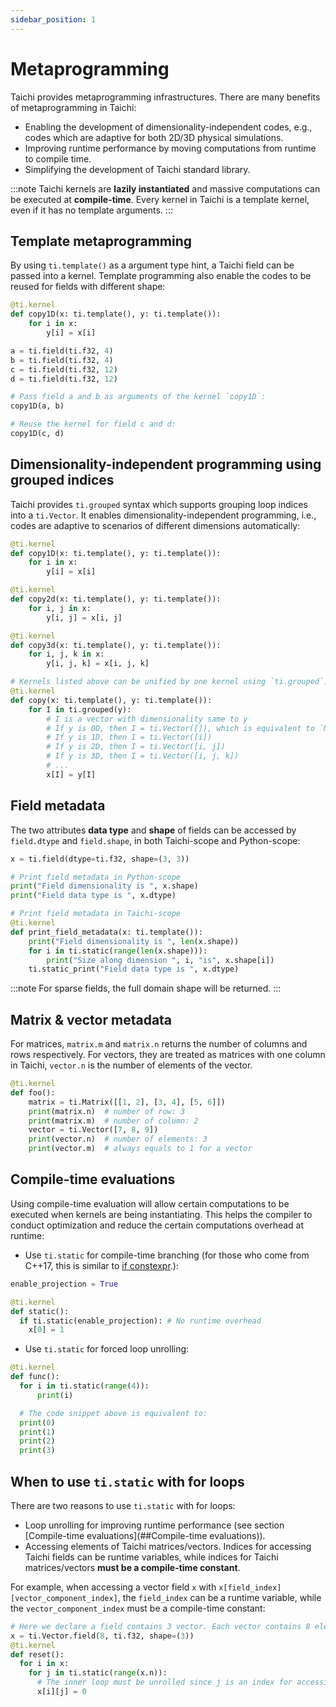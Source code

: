 ```yaml
---
sidebar_position: 1
---
```


# Metaprogramming

Taichi provides metaprogramming infrastructures. There are many benefits of metaprogramming in Taichi:

- Enabling the development of dimensionality-independent codes, e.g., codes which are
  adaptive for both 2D/3D physical simulations.
- Improving runtime performance by moving computations from runtime to compile time.
- Simplifying the development of Taichi standard library.

:::note Taichi kernels are **lazily instantiated** and massive computations can
be executed at **compile-time**. Every kernel in Taichi is a template kernel,
even if it has no template arguments. :::

## Template metaprogramming

By using `ti.template()` as a argument type hint, a Taichi field can be passed into a kernel. Template programming also enable the codes to be reused for fields with different shape:

```python {2}
@ti.kernel
def copy1D(x: ti.template(), y: ti.template()):
    for i in x:
        y[i] = x[i]

a = ti.field(ti.f32, 4)
b = ti.field(ti.f32, 4)
c = ti.field(ti.f32, 12)
d = ti.field(ti.f32, 12)

# Pass field a and b as arguments of the kernel `copy1D`:
copy1D(a, b)

# Reuse the kernel for field c and d:
copy1D(c, d)
```


## Dimensionality-independent programming using grouped indices

Taichi provides `ti.grouped` syntax which supports grouping loop indices into a `ti.Vector`. It enables dimensionality-independent programming, i.e., codes are adaptive to scenarios of different dimensions automatically:

```python {3-10,15-16}
@ti.kernel
def copy1D(x: ti.template(), y: ti.template()):
    for i in x:
        y[i] = x[i]

@ti.kernel
def copy2d(x: ti.template(), y: ti.template()):
    for i, j in x:
        y[i, j] = x[i, j]

@ti.kernel
def copy3d(x: ti.template(), y: ti.template()):
    for i, j, k in x:
        y[i, j, k] = x[i, j, k]

# Kernels listed above can be unified by one kernel using `ti.grouped`:
@ti.kernel
def copy(x: ti.template(), y: ti.template()):
    for I in ti.grouped(y):
        # I is a vector with dimensionality same to y
        # If y is 0D, then I = ti.Vector([]), which is equivalent to `None` used in x[I]
        # If y is 1D, then I = ti.Vector([i])
        # If y is 2D, then I = ti.Vector([i, j])
        # If y is 3D, then I = ti.Vector([i, j, k])
        # ...
        x[I] = y[I]
```

## Field metadata

The two attributes **data type** and **shape** of fields can be accessed by `field.dtype` and  `field.shape`, in both Taichi-scope and Python-scope:

```python {2-6}
x = ti.field(dtype=ti.f32, shape=(3, 3))

# Print field metadata in Python-scope
print("Field dimensionality is ", x.shape)
print("Field data type is ", x.dtype)

# Print field metadata in Taichi-scope
@ti.kernel
def print_field_metadata(x: ti.template()):
    print("Field dimensionality is ", len(x.shape))
    for i in ti.static(range(len(x.shape))):
        print("Size along dimension ", i, "is", x.shape[i])
    ti.static_print("Field data type is ", x.dtype)
```

:::note
For sparse fields, the full domain shape will be returned.
:::

## Matrix & vector metadata

For matrices, `matrix.m` and `matrix.n` returns the number of columns and rows respectively. 
For vectors, they are treated as matrices with one column in Taichi, `vector.n` is the number of elements of the vector.

```python {4-5,7-8}
@ti.kernel
def foo():
    matrix = ti.Matrix([[1, 2], [3, 4], [5, 6]])
    print(matrix.n)  # number of row: 3
    print(matrix.m)  # number of column: 2
    vector = ti.Vector([7, 8, 9])
    print(vector.n)  # number of elements: 3
    print(vector.m)  # always equals to 1 for a vector
```

## Compile-time evaluations

Using compile-time evaluation will allow certain computations to be executed when kernels are being instantiating. This helps the compiler to conduct optimization and reduce the
certain computations overhead at runtime:

- Use `ti.static` for compile-time branching (for those who come from
  C++17, this is similar to [if
  constexpr](https://en.cppreference.com/w/cpp/language/if).):

```python {5}
enable_projection = True

@ti.kernel
def static():
  if ti.static(enable_projection): # No runtime overhead
    x[0] = 1
```

- Use `ti.static` for forced loop unrolling:

```python {3}
@ti.kernel
def func():
  for i in ti.static(range(4)):
      print(i)

  # The code snippet above is equivalent to:
  print(0)
  print(1)
  print(2)
  print(3)
```

## When to use `ti.static` with for loops

There are two reasons to use `ti.static` with for loops:

- Loop unrolling for improving runtime performance (see section [Compile-time evaluations](##Compile-time evaluations)).
- Accessing elements of Taichi matrices/vectors. Indices for accessing Taichi fields can be runtime variables, while indices for Taichi matrices/vectors **must be a compile-time constant**. 
  
For example, when accessing a vector field `x` with `x[field_index][vector_component_index]`, the `field_index` can be a runtime variable, while the `vector_component_index` must be a compile-time constant:

```python {4}
# Here we declare a field contains 3 vector. Each vector contains 8 elements.
x = ti.Vector.field(8, ti.f32, shape=(3))
@ti.kernel
def reset():
  for i in x:
    for j in ti.static(range(x.n)):
      # The inner loop must be unrolled since j is an index for accessing a vector
      x[i][j] = 0
```
